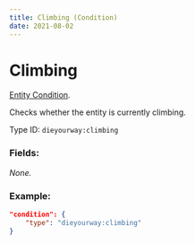 ```yaml
---
title: Climbing (Condition)
date: 2021-08-02
---
```

# Climbing

[Entity Condition](../entity_conditions.md).

Checks whether the entity is currently climbing.

Type ID: `dieyourway:climbing`

### Fields:

_None._

### Example:
```json
"condition": {
    "type": "dieyourway:climbing"
}
```